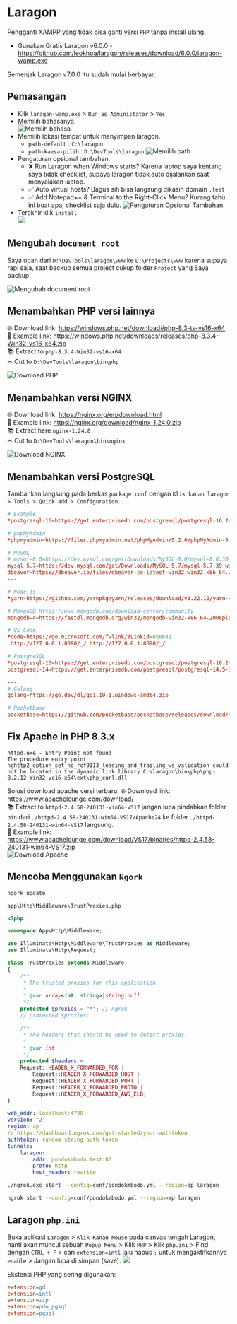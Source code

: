 # Laragon

Pengganti XAMPP yang tidak bisa ganti versi `PHP` tanpa install ulang.

- Gunakan Gratis Laragon v6.0.0 - https://github.com/leokhoa/laragon/releases/download/6.0.0/laragon-wamp.exe

Semenjak Laragon v7.0.0 itu sudah mulai berbayar.
## Pemasangan

- Klik `laragon-wamp.exe` > `Run as Administator` > `Yes`
- Memilih bahasanya.  
  ![Memilih bahasa](attachments/install-01.png)
- Memilih lokasi tempat untuk menyimpan laragon.  
  - `path-default` : `C:\laragon`
  - `path-kaesa-pilih` : `D:\DevTools\laragon`
  ![Memilih path](attachments/install-02.png)
- Pengaturan opsional tambahan.  
  - ❌ Run Laragon when Windows starts? Karena laptop saya kentang saya tidak checklist, supaya laragon tidak auto dijalankan saat menyalakan laptop.
  - ✅ Auto virtual hosts? Bagus sih bisa langsung dikasih domain `.test`
  - ✅ Add Notepad++ & Terminal to the Right-Click Menu? Kurang tahu ini buat apa, checklist saja dulu.
  ![Pengaturan Opsional Tambahan](attachments/install-03.png)
- Terakhir klik `install`.  
  ![](attachments/install-04.png)

## Mengubah `document root`

Saya ubah dari `D:\DevTools\laragon\www` ke `D:\Projects\www` karena supaya rapi saja, saat backup semua project cukup folder `Project` yang Saya backup.

![Mengubah document root](./attachments/mengubah-document-root-laragon.gif)

## Menambahkan PHP versi lainnya

🌐 Download link: https://windows.php.net/download#php-8.3-ts-vs16-x64  
🔽 Example link: https://windows.php.net/downloads/releases/php-8.3.4-Win32-vs16-x64.zip  
📚 Extract to `php-8.3.4-Win32-vs16-x64`  
✂ Cut to `D:\DevTools\laragon\bin\php`  

![Download PHP](attachments/download-php.png)



## Menambahkan versi NGINX

🌐 Download link: https://nginx.org/en/download.html  
🔽 Example link: https://nginx.org/download/nginx-1.24.0.zip  
📚 Extract here `nginx-1.24.0`  
✂ Cut to `D:\DevTools\laragon\bin\nginx`  

![Download NGINX](attachments/download-nginx.png)


## Menambahkan versi PostgreSQL

Tambahkan langsung pada berkas `package.conf` dengan `Klik kanan laragon > Tools > Quick add > Configuration...`.

```conf
# Example
*postgresql-16=https://get.enterprisedb.com/postgresql/postgresql-16.2-1-windows-x64-binaries.zip
```

```conf title="D:\DevTools\laragon\usr\packages.conf"
# phpMyAdmin
*phpmyadmin=https://files.phpmyadmin.net/phpMyAdmin/5.2.0/phpMyAdmin-5.2.0-english.zip

# MySQL
# mysql-8.0=https://dev.mysql.com/get/Downloads/MySQL-8.0/mysql-8.0.30-winx64.zip
mysql-5.7=https://dev.mysql.com/get/Downloads/MySQL-5.7/mysql-5.7.39-winx64.zip
dbeaver=https://dbeaver.io/files/dbeaver-ce-latest-win32.win32.x86_64.zip
---

# Node.js
*yarn=https://github.com/yarnpkg/yarn/releases/download/v1.22.19/yarn-v1.22.19.tar.gz

# MongoDB https://www.mongodb.com/download-center/community
mongodb-4=https://fastdl.mongodb.org/win32/mongodb-win32-x86_64-2008plus-ssl-4.0.3.zip

# VS Code
*code=https://go.microsoft.com/fwlink/?Linkid=850641
 http://127.0.0.1:8090/_/ http://127.0.0.1:8090/_/

# PostgreSQL
*postgresql-16=https://get.enterprisedb.com/postgresql/postgresql-16.2-1-windows-x64-binaries.zip
postgresql-14=https://get.enterprisedb.com/postgresql/postgresql-14.5-1-windows-x64-binaries.zip

---
# Golang
golang=https://go.dev/dl/go1.19.1.windows-amd64.zip

# Pocketbase
pocketbase=https://github.com/pocketbase/pocketbase/releases/download/v0.7.3/pocketbase_0.7.3_windows_amd64.zip
```


## Fix Apache in PHP 8.3.x

```
httpd.exe - Entry Point not found  
The procedure entry point nghttp2_option_set_no_rcf9113_leading_and_trailing_ws_validation could not be located in the dynamic link library C:\laragon\bin\php\php-8.2.12-Win32-vc16-x64\ext\php_curl.dll
```

Solusi download apache versi terbaru:
🌐 Download link: https://www.apachelounge.com/download/  
📚 Extract to `httpd-2.4.58-240131-win64-VS17` jangan lupa pindahkan folder `bin` dari `./httpd-2.4.58-240131-win64-VS17/Apache24` ke folder `./httpd-2.4.58-240131-win64-VS17` langsung.  
🔽 Example link: https://www.apachelounge.com/download/VS17/binaries/httpd-2.4.58-240131-win64-VS17.zip  
 ![Download Apache](attachments/download-apache.png)


## Mencoba Menggunakan `Ngork`

```bash
ngork update
```

`app\Http\Middleware\TrustProxies.php`

```php title="app\Http\Middleware\TrustProxies.php"
<?php

namespace App\Http\Middleware;

use Illuminate\Http\Middleware\TrustProxies as Middleware;
use Illuminate\Http\Request;

class TrustProxies extends Middleware
{
    /**
     * The trusted proxies for this application.
     *
     * @var array<int, string>|string|null
     */
    protected $proxies = "*"; // ngrok
    // protected $proxies;

    /**
     * The headers that should be used to detect proxies.
     *
     * @var int
     */
    protected $headers =
    Request::HEADER_X_FORWARDED_FOR |
        Request::HEADER_X_FORWARDED_HOST |
        Request::HEADER_X_FORWARDED_PORT |
        Request::HEADER_X_FORWARDED_PROTO |
        Request::HEADER_X_FORWARDED_AWS_ELB;
}

```

```yaml title="D:\DevTools\laragon\bin\ngrok\conf\pondokmbodo.yml"
web_addr: localhost:4790
version: "2"
region: ap
// https://dashboard.ngrok.com/get-started/your-authtoken
authtoken: random-string-auth-token 
tunnels:
    laragon:
        addr: pondokmbodo.test:80
        proto: http
        host_header: rewrite
```

```bash title="D:/DevTools/laragon/bin/ngrok"
./ngrok.exe start --config=conf/pondokmbodo.yml --region=ap laragon
```

```bash title="D:/DevTools/laragon/bin/ngrok"
ngrok start --config=conf/pondokmbodo.yml --region=ap laragon
```

## Laragon `php.ini`
Buka aplikasi `Laragon` > `Klik Kanan Mouse` pada canvas tengah Laragon, nanti akan muncul sebuah `Popup Menu` > Klik `PHP` > Klik `php.ini` > Find dengan `CTRL + F` > cari `extension=intl` lalu hapus `;` untuk mengaktifkannya `enable` > Jangan lupa di simpan (save).
![](attachments/php.ini-Laragon.gif)

Ekstensi PHP yang sering digunakan:
```ini
extension=gd
extension=intl
extension=zip
extension=pdo_pgsql
extension=pgsql
```